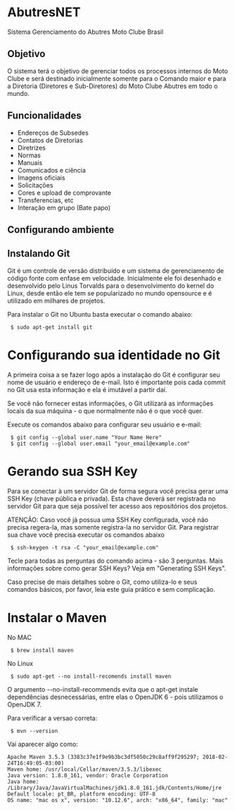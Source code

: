 # AbutresNET
Sistema Gerenciamento do Abutres Moto Clube Brasil

## Objetivo
O sistema terá o objetivo de gerenciar todos os processos internos do Moto Clube e será destinado inicialmente somente para o Comando maior e para a Diretoria (Diretores e Sub-Diretores) do Moto Clube Abutres em todo o mundo.

## Funcionalidades
 * Endereços de Subsedes
 * Contatos de Diretorias
 * Diretrizes
 * Normas
 * Manuais
 * Comunicados e ciência
 * Imagens oficiais
 * Solicitações
 * Cores e upload de comprovante
 * Transferencias, etc
 * Interação em grupo (Bate papo)
 
 
 ## Configurando ambiente
 
 ## Instalando Git

Git é um controle de versão distribuído e um sistema de gerenciamento de código fonte com enfase em velocidade. Inicialmente ele foi desenhado e desenvolvido pelo Linus Torvalds para o desenvolvimento do kernel do Linux, desde então ele tem se popularizado no mundo opensource e é utilizado em milhares de projetos.

Para instalar o Git no Ubuntu basta executar o comando abaixo:
``` 
 $ sudo apt-get install git
``` 
# Configurando sua identidade no Git

A primeira coisa a se fazer logo após a instalação do Git é configurar seu nome de usuário e endereço de e-mail. Isto é importante pois cada commit no Git usa esta informação e ela é imutável a partir daí.

Se você não fornecer estas informações, o Git utilizará as informações locais da sua máquina - o que normalmente não é o que você quer.

Execute os comandos abaixo para configurar seu usuário e e-mail:
``` 
 $ git config --global user.name "Your Name Here"
 $ git config --global user.email "your_email@example.com"
```
# Gerando sua SSH Key
Para se conectar à um servidor Git de forma segura você precisa gerar uma SSH Key (chave pública e privada). Esta chave deverá ser registrada no servidor Git para que seja possível ter acesso aos repositórios dos projetos.

ATENÇÃO: Caso você já possua uma SSH Key configurada, você não precisa regera-la, mas somente registra-la no servidor Git.
Para registrar sua chave você precisa executar os comandos abaixo
``` 
 $ ssh-keygen -t rsa -C "your_email@example.com"
``` 
Tecle <ENTER> para todas as perguntas do comando acima - são 3 perguntas.
Mais informações sobre como gerar SSH Keys? Veja em "Generating SSH Keys".

Caso precise de mais detalhes sobre o Git, como utiliza-lo e seus comandos básicos, por favor, leia este guia prático e sem complicação.

# Instalar o Maven

No MAC
``` 
 $ brew install maven
``` 
No Linux
``` 
 $ sudo apt-get --no install-recomends install maven
``` 
O argumento --no-install-recommends evita que o apt-get instale dependências desnecessárias, entre elas o OpenJDK 6 - pois utilizamos o OpenJDK 7.

Para verificar a versao correta:
``` 
 $ mvn --version
```  
Vai aparecer algo como:
``` 
Apache Maven 3.5.3 (3383c37e1f9e9b3bc3df5050c29c8aff9f295297; 2018-02-24T16:49:05-03:00)
Maven home: /usr/local/Cellar/maven/3.5.3/libexec
Java version: 1.8.0_161, vendor: Oracle Corporation
Java home: /Library/Java/JavaVirtualMachines/jdk1.8.0_161.jdk/Contents/Home/jre
Default locale: pt_BR, platform encoding: UTF-8
OS name: "mac os x", version: "10.12.6", arch: "x86_64", family: "mac" 
``` 
 
